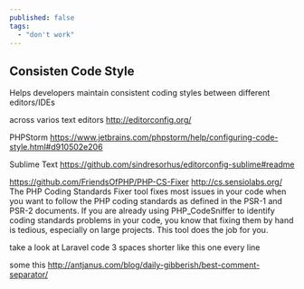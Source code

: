```yaml
---
published: false
tags: 
  - "don't work"
---
```










## Consisten Code Style

Helps developers maintain consistent coding styles between different editors/IDEs

across varios text editors
http://editorconfig.org/

PHPStorm
https://www.jetbrains.com/phpstorm/help/configuring-code-style.html#d910502e206

Sublime Text
https://github.com/sindresorhus/editorconfig-sublime#readme



https://github.com/FriendsOfPHP/PHP-CS-Fixer
http://cs.sensiolabs.org/
The PHP Coding Standards Fixer tool fixes most issues in your code when you want to follow the PHP coding standards as defined in the PSR-1 and PSR-2 documents.
If you are already using PHP_CodeSniffer to identify coding standards problems in your code, you know that fixing them by hand is tedious, especially on large projects. This tool does the job for you.


take a look at Laravel code
3 spaces shorter
like this one
every line

some this
http://antjanus.com/blog/daily-gibberish/best-comment-separator/

